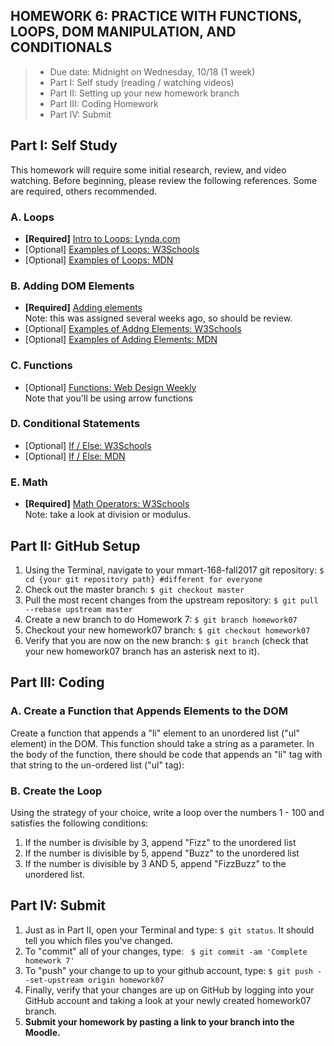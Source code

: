 ## HOMEWORK 6: PRACTICE WITH FUNCTIONS, LOOPS, DOM MANIPULATION, AND CONDITIONALS
> * Due date: Midnight on Wednesday, 10/18 (1 week)
> * Part I: Self study (reading / watching videos)
> * Part II: Setting up your new homework branch
> * Part III: Coding Homework
> * Part IV: Submit

## Part I: Self Study
This homework will require some initial research, review, and video watching.
Before beginning, please review the following references. Some are required, others recommended.

### A. Loops
* **[Required]** [Intro to Loops: Lynda.com](https://www.lynda.com/JavaScript-tutorials/Loops/574716/612083-4.html])
* [Optional] [Examples of Loops: W3Schools](https://www.w3schools.com/js/js_loop_for.asp)
* [Optional] [Examples of Loops: MDN](https://developer.mozilla.org/en-US/docs/Web/JavaScript/Guide/Loops_and_iteration)

### B. Adding DOM Elements
* **[Required]** [Adding elements](https://www.lynda.com/JavaScript-tutorials/Add-DOM-elements/574716/612057-4.html)<br>Note: this was assigned several weeks ago, so should be review.
* [Optional] [Examples of Addng Elements: W3Schools](https://www.w3schools.com/jsref/met_document_createelement.asp)
* [Optional] [Examples of Adding Elements: MDN](https://developer.mozilla.org/en-US/docs/Web/API/Document/createElement)

### C. Functions
* [Optional] [Functions: Web Design Weekly](https://web-design-weekly.com/2013/01/20/introduction-to-functions-in-javascript/)<br>Note that you'll be using arrow functions

### D. Conditional Statements
* [Optional] [If / Else: W3Schools](https://www.w3schools.com/js/js_if_else.asp)
* [Optional] [If / Else: MDN](https://developer.mozilla.org/en-US/docs/Web/JavaScript/Reference/Statements/if...else)

### E. Math
* **[Required]** [Math Operators: W3Schools](https://www.w3schools.com/js/js_arithmetic.asp)<br>Note: take a look at division or modulus.


## Part II: GitHub Setup
1. Using the Terminal, navigate to your mmart-168-fall2017 git repository: `$ cd {your git repository path} #different for everyone`
2. Check out the master branch: `$ git checkout master`
3. Pull the most recent changes from the upstream repository: `$ git pull --rebase upstream master`
4. Create a new branch to do Homework 7: `$ git branch homework07`
5. Checkout your new homework07 branch: `$ git checkout homework07`
6. Verify that you are now on the new branch: `$ git branch` (check that your new homework07 branch has an asterisk next to it).

## Part III: Coding
### A. Create a Function that Appends Elements to the DOM
Create a function that appends a "li" element to an unordered list ("ul" element) in the DOM. This function should take a string as a parameter. In the body of the function, there should be code that appends an "li" tag with that string to the un-ordered list ("ul" tag):



### B. Create the Loop
Using the strategy of your choice, write a loop over the numbers 1 - 100 and satisfies the following conditions:

1. If the number is divisible by 3, append "Fizz" to the unordered list
2. If the number is divisible by 5, append "Buzz" to the unordered list
3. If the number is divisible by 3 AND 5, append "FizzBuzz" to the unordered list.

## Part IV: Submit
1. Just as in Part II, open your Terminal and type: `$ git status`. It should tell you which files you've changed.
2. To "commit" all of your changes, type: ` $ git commit -am 'Complete homework 7'`
3. To "push" your change to up to your github account, type: `$ git push --set-upstream origin homework07`
4. Finally, verify that your changes are up on GitHub by logging into your GitHub account and taking a look at your newly created homework07 branch.
5. **Submit your homework by pasting a link to your branch into the Moodle.**

